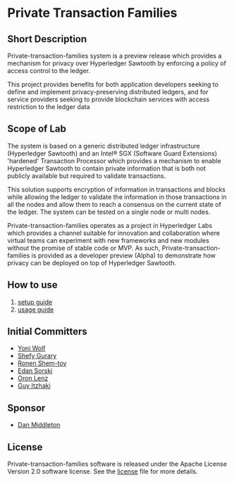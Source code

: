 # Private Transaction Families

## Short Description

Private-transaction-families system is a preview release which provides a 
mechanism for privacy over Hyperledger Sawtooth by enforcing a policy of 
access control to the ledger.

This project provides benefits for both application developers seeking to 
define and implement privacy-preserving distributed ledgers, and for service 
providers seeking to provide blockchain services with access restriction to 
the ledger data

## Scope of Lab

The system is based on a generic distributed ledger infrastructure 
(Hyperledger Sawtooth) and an Intel® SGX (Software Guard Extensions) 
'hardened' Transaction Processor which provides a mechanism to enable 
Hyperledger Sawtooth to contain private information that is both not publicly
available but required to validate transactions.

This solution supports encryption of information in transactions and blocks 
while allowing the ledger to validate the information in those transactions in 
all the nodes and allow them to reach a consensus on the current state of the 
ledger. The system can be tested on a single node or multi nodes.

Private-transaction-families operates as a project in Hyperledger Labs which 
provides a channel suitable for innovation and collaboration where virtual 
teams can experiment with new frameworks and new modules without the promise of
stable code or MVP. As such, Private-transaction-families is provided as a 
developer preview (Alpha) to demonstrate how privacy can be deployed on top of 
Hyperledger Sawtooth.

## How to use

1. [setup guide](./SETUP.md)
1. [usage guide](./USAGE.md)
  
## Initial Committers

- [Yoni Wolf](https://github.com/yoni-wolf)
- [Shefy Gurary](https://github.com/sgurary)
- [Ronen Shem-tov](https://github.com/ronenshemtov)
- [Edan Sorski](https://github.com/esorski)
- [Oron Lenz](mailto:oron.lenz@intel.com)
- [Guy Itzhaki](mailto:guy.itzhaki@intel.com)

  
## Sponsor

 - [Dan Middleton](https://github.com/dcmiddle)

  
## License

Private-transaction-families software is released under the Apache License 
Version 2.0 software license. See the [license](LICENSE) file for more details.

